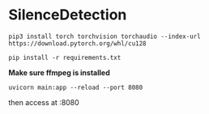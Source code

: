 # SilenceDetection
`pip3 install torch torchvision torchaudio --index-url https://download.pytorch.org/whl/cu128`

`pip install -r requirements.txt`

**Make sure ffmpeg is installed**

`uvicorn main:app --reload --port 8080`

then access at :8080

